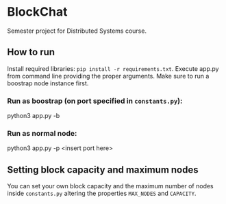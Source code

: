 # BlockChat
Semester project for Distributed Systems course.

## How to run
Install required libraries: `pip install -r requirements.txt`.
Execute app.py from command line providing the proper arguments.
Make sure to run a boostrap node instance first.  

### Run as boostrap (on port specified in `constants.py`):
python3 app.py -b

### Run as normal node:
python3 app.py -p &lt;insert port here&gt;

## Setting block capacity and maximum nodes
You can set your own block capacity and the maximum number of nodes
inside `constants.py` altering the properties `MAX_NODES` and `CAPACITY`. 

